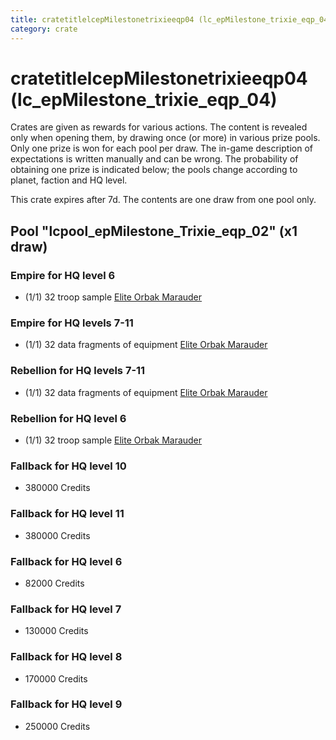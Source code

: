 ```yaml
---
title: cratetitlelcepMilestonetrixieeqp04 (lc_epMilestone_trixie_eqp_04)
category: crate
---
```


# cratetitlelcepMilestonetrixieeqp04 (lc_epMilestone_trixie_eqp_04)

Crates are given as rewards for various actions. The content is revealed only when opening them, by drawing once (or more) in various prize pools. Only one prize is won for each pool per draw. The in-game description of expectations is written manually and can be wrong. The probability of obtaining one prize is indicated below; the pools change according to planet, faction and HQ level.

This crate expires after 7d. The contents are one draw from one pool only.

## Pool "lcpool_epMilestone_Trixie_eqp_02" (x1 draw)

### Empire for HQ level 6

  * (1/1) 32 troop sample [Elite Orbak Marauder](EmpireBetaTroopSample)

### Empire for HQ levels 7-11

  * (1/1) 32 data fragments of equipment [Elite Orbak Marauder](eqpEmpireBetaTroop)

### Rebellion for HQ levels 7-11

  * (1/1) 32 data fragments of equipment [Elite Orbak Marauder](eqpRebelBetaTroop)

### Rebellion for HQ level 6

  * (1/1) 32 troop sample [Elite Orbak Marauder](RebelBetaTroopSample)

### Fallback for HQ level 10

  * 380000 Credits

### Fallback for HQ level 11

  * 380000 Credits

### Fallback for HQ level 6

  * 82000 Credits

### Fallback for HQ level 7

  * 130000 Credits

### Fallback for HQ level 8

  * 170000 Credits

### Fallback for HQ level 9

  * 250000 Credits